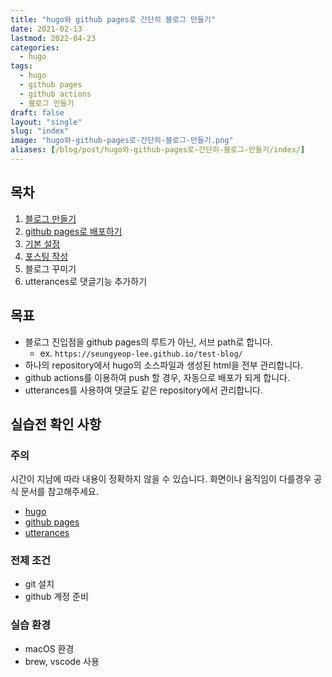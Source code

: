```yaml
---
title: "hugo와 github pages로 간단히 블로그 만들기"
date: 2021-02-13
lastmod: 2022-04-23
categories:
  - hugo
tags:
  - hugo
  - github pages
  - github actions
  - 블로그 만들기
draft: false
layout: "single"
slug: "index"
image: "hugo와-github-pages로-간단히-블로그-만들기.png"
aliases: [/blog/post/hugo와-github-pages로-간단히-블로그-만들기/index/]
---
```


## 목차

1. [블로그 만들기](../1)
2. [github pages로 배포하기](../2)
3. [기본 설정](../3)
4. [포스팅 작성](../4)
5. 블로그 꾸미기
6. utterances로 댓글기능 추가하기

## 목표

- 블로그 진입점을 github pages의 루트가 아닌, 서브 path로 합니다.
  - ex. `https://seungyeop-lee.github.io/test-blog/`
- 하나의 repository에서 hugo의 소스파일과 생성된 html을 전부 관리합니다.
- github actions를 이용하여 push 할 경우, 자동으로 배포가 되게 합니다.
- utterances를 사용하여 댓글도 같은 repository에서 관리합니다.

## 실습전 확인 사항

### 주의

시간이 지남에 따라 내용이 정확하지 않을 수 있습니다. 화면이나 움직임이 다를경우 공식 문서를 참고해주세요.

- [hugo](https://gohugo.io/documentation/)
- [github pages](https://docs.github.com/en/github/working-with-github-pages)
- [utterances](https://utteranc.es/)

### 전제 조건

- git 설치
- github 계정 준비

### 실습 환경

- macOS 환경
- brew, vscode 사용
